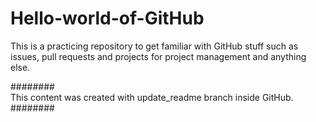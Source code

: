 # Hello-world-of-GitHub
This is a practicing repository to get familiar with GitHub stuff such as issues, pull requests and projects for project management and anything else.

########\
This content was created with update_readme branch inside GitHub.\
########

